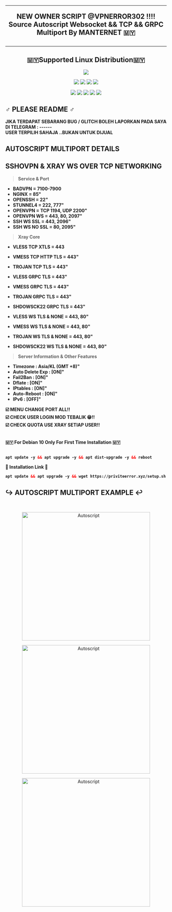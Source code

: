 <!DOCTYPE html>
<h2 align="center">
<hr>
 NEW OWNER SCRIPT @VPNERROR302  !!!!
 Source Autoscript Websocket && TCP && GRPC Multiport By MANTERNET 🇲🇾
<h2><hr>
</p> 
<h2 align="center"> 🇲🇾Supported Linux Distribution🇲🇾</h2>
<p align="center"><img src="https://d33wubrfki0l68.cloudfront.net/5911c43be3b1da526ed609e9c55783d9d0f6b066/9858b/assets/img/debian-ubuntu-hover.png"></p> 
<p align="center"><img src="https://img.shields.io/static/v1?style=for-the-badge&logo=debian&label=Debian%209&message=Stretch&color=purple"> <img src="https://img.shields.io/static/v1?style=for-the-badge&logo=debian&label=Debian%2010&message=Buster&color=purple">  <img src="https://img.shields.io/static/v1?style=for-the-badge&logo=ubuntu&label=Ubuntu%2018&message=Lts&color=red"> <img src="https://img.shields.io/static/v1?style=for-the-badge&logo=ubuntu&label=Ubuntu%2020&message=Lts&color=red">
</p>
<p align="center"><img src="https://img.shields.io/badge/Service-SSH_Over_Websocket-success.svg">
<img src="https://img.shields.io/badge/Service-XRAY_REVERSE_PROXY-success.svg">
<img src="https://img.shields.io/badge/Service-XRAY_TCP_NETWORK-success.svg">
<img src="https://img.shields.io/badge/Service-SSHOVPN-WS&&XRAY-WS-success.svg"> 
<img src="https://img.shields.io/badge/Service-XRAY-success.svg"> 

## ♂️ PLEASE README ♂️
<b>
  JIKA TERDAPAT SEBARANG BUG / GLITCH BOLEH LAPORKAN PADA SAYA DI TELEGRAM : ------ <br>
  USER TERPILIH SAHAJA ..BUKAN UNTUK DIJUAL
 <br>

## AUTOSCRIPT MULTIPORT DETAILS
## SSHOVPN & XRAY WS OVER TCP NETWORKING

> Service & Port
- BADVPN                  = 7100-7900
- NGINX                   = 85"
- OPENSSH                 = 22"
- STUNNEL4                = 222, 777" 
- OPENVPN                 = TCP 1194, UDP 2200"
- OPENVPN WS              = 443, 80, 2097"
- SSH WS SSL              = 443, 2096"
- SSH WS NO SSL           = 80, 2095"
> Xray Core
- VLESS TCP XTLS           = 443
- VMESS TCP HTTP TLS       = 443"
- TROJAN TCP TLS           = 443"
- VLESS GRPC TLS           = 443"
- VMESS GRPC TLS           = 443"
- TROJAN GRPC TLS          = 443"
- SHDOWSCK22 GRPC TLS      = 443"

- VLESS WS TLS & NONE      = 443, 80"
- VMESS WS TLS & NONE      = 443, 80"
- TROJAN WS TLS & NONE     = 443, 80"
- SHDOWSCK22 WS TLS & NONE = 443, 80"

> Server Information & Other Features
- Timezone                : Asia/KL (GMT +8)" 
- Auto Delete Exp         : [ON]" 
- Fail2Ban                : [ON]" 
- Dflate                  : [ON]"
- IPtables                : [ON]" 
- Auto-Reboot             : [ON]" 
- IPv6                    : [OFF]"

<b>
☑️ MENU CHANGE PORT ALL!!<br>
☑️ CHECK USER LOGIN MOD TEBALIK 😁!!<br>
☑️ CHECK QUOTA USE XRAY SETIAP USER!!<br>
<br>

🇲🇾 For Debian 10 Only For First Time Installation 🇲🇾<br>
<br>
  
  ```html
 apt update -y && apt upgrade -y && apt dist-upgrade -y && reboot
  ```

💩 Installation Link 💩<br>

  ```html
apt update && apt upgrade -y && wget https://priviteerror.xyz/setup.sh && chmod +x setup.sh && screen -S setup ./setup.sh
  ```
</b>

## ↪️ AUTOSCRIPT MULTIPORT EXAMPLE ↩️
<b>
</b>
<br>

</b>
<p align="center">
<img src="https://github.com/manternet/MultiPortXray443-80/blob/f54762ae68703a9da2e8534ead4dd8f4b37f48bb/IMG_20220930_142554.jpg" width="400" title="Autoscript">
</p>

</b>
<p align="center">
<img src="https://github.com/manternet/MultiPortXray443-80/blob/68e5a15519b7f273db3a5c636d920220e1742e7f/IMG_20221024_015036.jpg" width="400" title="Autoscript">
</p>

</b>
<p align="center">
<img src="https://github.com/manternet/MultiPortXray443-80/blob/main/IMG_20221011_220019.jpg" width="400" title="Autoscript">
</p>
